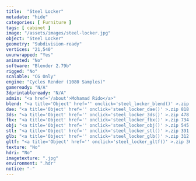 ```yaml
---
title:  "Steel Locker"
metadate: "hide"
categories: [ Furniture ]
tags: [ cabinet ]
image: "/assets/images/steel-locker.jpg"
object: "Steel Locker"
geometry: "Subdivision-ready"
vertices: "21,540"
uvunwrapped: "Yes"
animated: "No"
software: "Blender 2.79b"
rigged: "No"
scalable: "CG Only"
engine: "Cycles Render (1080 Samples)"
gameready: "N/A"
3dprintableready: "N/A"
admin: "<a href='/about'>Mohamad Rido</a>"
blend: "<a title='Object' href='' onclick='steel_locker_blend()' >.zip 888.6 kB</a>"
dae: "<a title='Object' href='' onclick='steel_locker_dae()' >.zip 818.5 kB</a>"
3ds: "<a title='Object' href='' onclick='steel_locker_3ds()' >.zip 478.0 kB</a>"
fbx: "<a title='Object' href='' onclick='steel_locker_fbx()' >.zip 734.9 kB</a>"
obj: "<a title='Object' href='' onclick='steel_locker_obj()' >.zip 545.0 kB</a>"
stl: "<a title='Object' href='' onclick='steel_locker_stl()' >.zip 391.1 kB</a>"
glb: "<a title='Object' href='' onclick='steel_locker_glb()' >.zip 312.8 kB</a>"
gltf: "<a title='Object' href='' onclick='steel_locker_gltf()' >.zip 362.1 kB</a>"
texture: "No"
hdri: "No"
imagetexture: ".jpg"
environment: ".hdr"
notice: "-"
---
```

